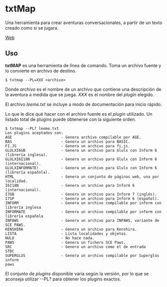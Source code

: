 txtMap
======

Una herramienta para crear aventuras conversacionales, a partir de un texto creado como si se jugara.

<p>
<a href="http://www.caad.es/baltasarq/prys/txtmap/">Web</a>

Uso
---

**txtMAP** es una herramienta de línea de comando. Toma un archivo fuente y lo convierte en archivo de destino.

`$ txtmap --PL=XXX <archivo>`

Donde *archivo* es el nombre de un archivo que contiene una descripción de la aventura a medida que se juega. *XXX* es el nombre del *plugin* elegido.

El archivo *leeme.txt* se incluye a modo de documentación para inicio rápido.

Lo que le dice qué hacer con el archivo fuente es el *plugin* utilizado. Un listado total de plugins puede obtenerse con la siguiente orden.

```
$ txtmap --PL? leeme.txt
Los plugins aceptados son:
AGE                      - Genera archivo compilable por AGE.
BAS                      - Genera un archivo para BASIC.
FI.JS                    - Genera un archivo para fi.js.
GLULXI6GB                - Genera un archivo para Glulx con Inform 6 (librería inglesa).
GLULXI6I18N              - Genera un archivo para Glulx con Inform 6 (internacional).
GLULXINFORMATE!          - Genera un archivo para Glulx con Inform 6 (librería española).
HTML                     - Genera un conjunto de páginas web, una por localidad.
I6I18N                   - Genera un archivo para Inform 6 (internacional).
I7GB                     - Genera un archivo para Inform 7 (inglés).
I7SP                     - Genera un archivo para Inform 6 (español).
INFORM                   - Genera un archivo compilable por inform con librería inglesa
INFORMATE                - Genera un archivo compilable por inform con librería española
INPAWS                   - Genera un archivo para INPAWS, variante de SCE PAWS.
KENSHIRA                 - Genera un archivo para Kenshira.
LISTA                    - Lista localidades y objetos.
NULO                     - No hace nada.
PAWS                     - Genera un fichero SCE Paws.
SRC                      - Genera un archivo como el de entrada
STDC
SUPERGLUS                - Genera un archivo compilable por Superglús
inform
paws
```

El conjunto de *plugins* disponible varía según la versión, por lo que se aconseja utilizar --PL? para obtener los plugins exactos.
